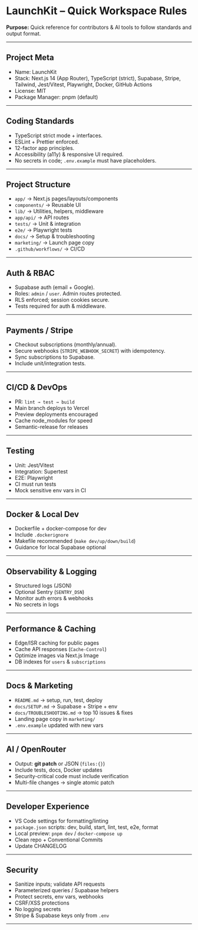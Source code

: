# LaunchKit – Quick Workspace Rules

**Purpose:** Quick reference for contributors & AI tools to follow standards and output format.

---

## Project Meta
- Name: LaunchKit  
- Stack: Next.js 14 (App Router), TypeScript (strict), Supabase, Stripe, Tailwind, Jest/Vitest, Playwright, Docker, GitHub Actions  
- License: MIT  
- Package Manager: pnpm (default)

---

## Coding Standards
- TypeScript strict mode + interfaces.  
- ESLint + Prettier enforced.  
- 12-factor app principles.  
- Accessibility (a11y) & responsive UI required.  
- No secrets in code; `.env.example` must have placeholders.  

---

## Project Structure
- `app/` → Next.js pages/layouts/components  
- `components/` → Reusable UI  
- `lib/` → Utilities, helpers, middleware  
- `app/api/` → API routes  
- `tests/` → Unit & integration  
- `e2e/` → Playwright tests  
- `docs/` → Setup & troubleshooting  
- `marketing/` → Launch page copy  
- `.github/workflows/` → CI/CD  

---

## Auth & RBAC
- Supabase auth (email + Google).  
- Roles: `admin` / `user`. Admin routes protected.  
- RLS enforced; session cookies secure.  
- Tests required for auth & middleware.  

---

## Payments / Stripe
- Checkout subscriptions (monthly/annual).  
- Secure webhooks (`STRIPE_WEBHOOK_SECRET`) with idempotency.  
- Sync subscriptions to Supabase.  
- Include unit/integration tests.

---

## CI/CD & DevOps
- PR: `lint → test → build`  
- Main branch deploys to Vercel  
- Preview deployments encouraged  
- Cache node_modules for speed  
- Semantic-release for releases  

---

## Testing
- Unit: Jest/Vitest  
- Integration: Supertest  
- E2E: Playwright  
- CI must run tests  
- Mock sensitive env vars in CI  

---

## Docker & Local Dev
- Dockerfile + docker-compose for dev  
- Include `.dockerignore`  
- Makefile recommended (`make dev/up/down/build`)  
- Guidance for local Supabase optional  

---

## Observability & Logging
- Structured logs (JSON)  
- Optional Sentry (`SENTRY_DSN`)  
- Monitor auth errors & webhooks  
- No secrets in logs  

---

## Performance & Caching
- Edge/ISR caching for public pages  
- Cache API responses (`Cache-Control`)  
- Optimize images via Next.js Image  
- DB indexes for `users` & `subscriptions`  

---

## Docs & Marketing
- `README.md` → setup, run, test, deploy  
- `docs/SETUP.md` → Supabase + Stripe + env  
- `docs/TROUBLESHOOTING.md` → top 10 issues & fixes  
- Landing page copy in `marketing/`  
- `.env.example` updated with new vars  

---

## AI / OpenRouter
- Output: **git patch** or JSON (`files:{}`)  
- Include tests, docs, Docker updates  
- Security-critical code must include verification  
- Multi-file changes → single atomic patch  

---

## Developer Experience
- VS Code settings for formatting/linting  
- `package.json` scripts: dev, build, start, lint, test, e2e, format  
- Local preview: `pnpm dev` / `docker-compose up`  
- Clean repo + Conventional Commits  
- Update CHANGELOG  

---

## Security
- Sanitize inputs; validate API requests  
- Parameterized queries / Supabase helpers  
- Protect secrets, env vars, webhooks  
- CSRF/XSS protections  
- No logging secrets  
- Stripe & Supabase keys only from `.env`  

---
